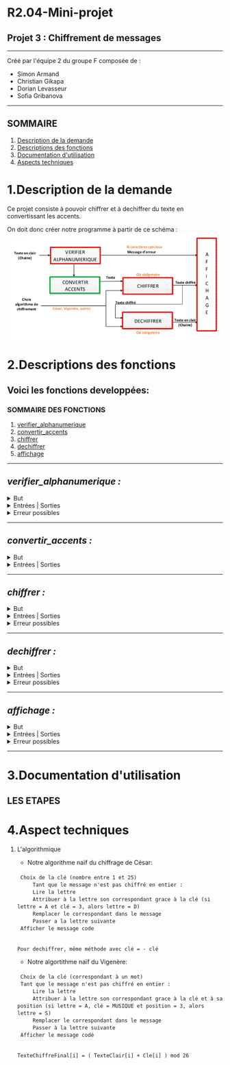 # R2.04-Mini-projet 
## **Projet 3 : Chiffrement de messages**
---
Créé par l'équipe 2 du groupe F composée de :
- Simon Armand
- Christian Gikapa
- Dorian Levasseur
- Sofia Gribanova

---
## **SOMMAIRE**
1. [Description de la demande](#projet)
2. [Descriptions des fonctions](#fonctions)
3. [Documentation d'utilisation](#doc)
4. [Aspects techniques](#techniques)

<h1 id="projet"><b> 1.Description de la demande </b> </h1>
Ce projet consiste à pouvoir chiffrer et à dechiffrer du texte en convertissant les accents.

On doit donc créer notre programme à partir de ce schéma :
![image de la consigne](readme_img/consigne.png)



<h1 id="fonctions"><b> 2.Descriptions des fonctions</b></h1>

## **Voici les fonctions developpées:**

### **SOMMAIRE DES FONCTIONS**
1. [verifier_alphanumerique](#verifier)
2. [convertir_accents](#convertir_accents)
3. [chiffrer](#chiffrer)
4. [dechiffrer](#dechiffrer)
5. [affichage](#affichage)
---

<div id="verifier">
<h2><i> verifier_alphanumerique :</i> </h2>
    <details> <summary>But</summary>
        Vérifier si la chaine de caracteres ne contient pas des caracteres speciaux qui ne pourront pas etre chiffrés</details>
    <details> <summary>Entrées | Sorties </summary>
        Entrée : chaine de caractères
        Sortie : le même texte ou le message d'erreur
         </details>
    <details> <summary>Erreur possibles</summary>
        Une erreur sera affichée *nom de l'erreur* si le texte contient des caractères specifiques
       </details>
</div>


---

<div id="convertir_accents">
<h2><i> convertir_accents : </i> </h2>
<details> <summary>But</summary>
        Convertir les accents d'une chaîne de caracteres pour pouvoir chiffrer quand même la lettre </details>
    <details> <summary>Entrées | Sorties</summary>
        Entrée : chaine de caractères
        Sortie : le même texte sans les accents</details>
</div>

---

<div id="chiffrer">
<h2><i> chiffrer : </i></h2>

<details> <summary>But</summary>
        Chiffrer le message en code Cesar avec une clé</details>
    <details> <summary>Entrées | Sorties</summary>
        Entrée : chaine de caractères sans accents,clé
        Sortie : le texte chiffré par rapport à la clé donné</details>
    <details> <summary>Erreur possibles</summary>
        Clé impossible </details>
</div>

---

<div id ="dechiffer">
<h2><i> dechiffrer : </i></h2>
<details> <summary style="content:f105">But</summary>
        Pouvoir dechiffrer un message en ayant une clé </details>
    <details> <summary>Entrées | Sorties</summary>
        Entrée : chaine de caractères sans accents,clé
        Sortie : le texte dechiffré par rapport à la clé donné</details>
    <details> <summary>Erreur possibles</summary>
        Clé impossible </details>
</div>

---

<div id="affichage"> 
<h2><i> affichage : </i></h2>
<details> <summary>But</summary>
        Afficher notre programme principal</details>
    <details> <summary>Entrées | Sorties</summary>
        test </details>
    <details> <summary>Erreur possibles</summary>
        test </details>
</div>

---
<h1 id="doc"><b> 3.Documentation d'utilisation</b></h1>

## LES ETAPES 

<h1 id="techniques"><b> 4.Aspect techniques</b></h1>

1. L'algorithmique
    - Notre algorithme naïf du chiffrage de César:
    
    <code>
    Choix de la clé (nombre entre 1 et 25)
        Tant que le message n'est pas chiffré en entier :
	    Lire la lettre
	    Attribuer à la lettre son correspondant grace à la clé (si lettre = A et clé = 3, alors lettre = D)
	    Remplacer le correspondant dans le message
	    Passer a la lettre suivante
    Afficher le message code

    Pour dechiffrer, même méthode avec clé = - clé
    </code>
    - Notre algortithme naïf du Vigenère:

    <code>
    Choix de la clé (correspondant à un mot)
    Tant que le message n'est pas chiffré en entier :
	    Lire la lettre
	    Attribuer à la lettre son correspondant grace à la clé et à sa position (si lettre = A, clé = MUSIQUE et position = 3, alors lettre = S)
	    Remplacer le correspondant dans le message
	    Passer à la lettre suivante
    Afficher le message codé

    TexteChiffreFinal[i] = ( TexteClair[i] + Cle[i] ) mod 26
    </code>
